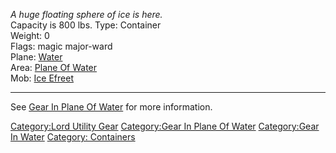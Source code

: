 *A huge floating sphere of ice is here.*  
Capacity is 800 lbs. Type: Container  
Weight: 0  
Flags: magic major-ward  
Plane: [Water](:Category:Water.md "wikilink")  
Area: [Plane Of Water](:Category:Plane_Of_Water.md "wikilink")  
Mob: [Ice Efreet](Ice_Efreet "wikilink")  

------------------------------------------------------------------------

See [Gear In Plane Of
Water](:Category:Gear_In_Plane_Of_Water.md "wikilink") for more
information.

[Category:Lord Utility Gear](Category:Lord_Utility_Gear "wikilink")
[Category:Gear In Plane Of
Water](Category:Gear_In_Plane_Of_Water "wikilink") [Category:Gear In
Water](Category:Gear_In_Water "wikilink") [Category:
Containers](Category:_Containers "wikilink")
